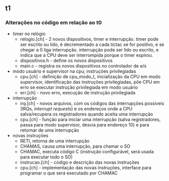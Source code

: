 ## t1

### Alterações no código em relação ao t0

- timer no relógio
  - relogio.[ch] - 2 novos dispositivos, timer e interrupção. timer pode ser escrito ou lido, é decrementado a cada tictac se for positivo, e se chegar a 0 liga interrupção. interrupção pode ser lido ou escrito, e indica que a CPU deve ser interrompida porque o timer espirou.
  - dispositivos.h - define os novos dispositivos
  - main.c - registra os novos dispositivos no controlador de e/s
- modo usuário e supervisor na cpu; instruções privilegiadas
  - cpu.[ch] - definição de cpu_modo_t, inicialização da CPU em modo supervisor, identificação das instruções privilegiadas, põe CPU em erro se executar instrução privilegiada em modo usuário
  - err.[ch] - novo erro, execução de instrução privilegiada
- interrupção
  - irq.[ch] - novos arquivos, com os códigos das interrupções possíveis (IRQs, *interrupt requests*) e os endereços onde a CPU salva/recupera os registradores quando aceita uma interrupção
  - cpu.[ch] - função para iniciar uma interrupção (salva registradores, passa para modo supervisor, desvia para endereço 10) e para retornar de uma interrupção
- novas instruções
  - RETI, retorna de uma interrupção
  - CHAMAS, causa uma interrupção, para chamar o SO
  - CHAMAC, executa código C (instrução configurável, será usada para executar todo o SO)
  - instrucao.[ch] - código e descrição das novas instruções
  - cpu.[ch] - implementação das novas instruções, interface para programar o que será executado por CHAMAC

